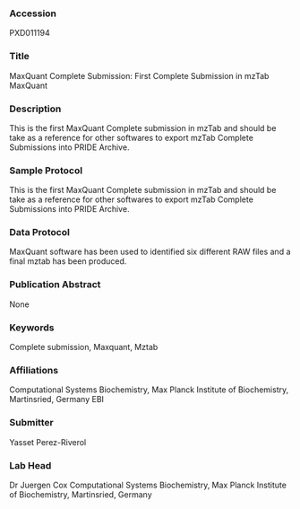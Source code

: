 ### Accession
PXD011194

### Title
MaxQuant Complete Submission: First Complete Submission in mzTab MaxQuant

### Description
This is the first MaxQuant Complete submission in mzTab and should be take as a reference for other softwares to export mzTab Complete Submissions into PRIDE Archive.

### Sample Protocol
This is the first MaxQuant Complete submission in mzTab and should be take as a reference for other softwares to export mzTab Complete Submissions into PRIDE Archive.

### Data Protocol
MaxQuant software has been used to identified six different RAW files and a final mztab has been produced.

### Publication Abstract
None

### Keywords
Complete submission, Maxquant, Mztab

### Affiliations
Computational Systems Biochemistry, Max Planck Institute of Biochemistry, Martinsried, Germany
EBI

### Submitter
Yasset Perez-Riverol

### Lab Head
Dr Juergen Cox
Computational Systems Biochemistry, Max Planck Institute of Biochemistry, Martinsried, Germany


